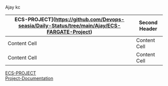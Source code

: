Ajay kc

| ECS-PROJECT](https://github.com/Devops-seasia/Daily-Status/tree/main/Ajay/ECS-FARGATE-Project)  | Second Header |
| ------------- | ------------- |
| Content Cell  | Content Cell  |
| Content Cell  | Content Cell  |
[ECS-PROJECT](https://github.com/Devops-seasia/Daily-Status/tree/main/Ajay/ECS-FARGATE-Project)   
       [Project-Documentation](https://github.com/Devops-seasia/Daily-Status/blob/main/Ajay/ECS-FARGATE-Project/Documentation.docx)
